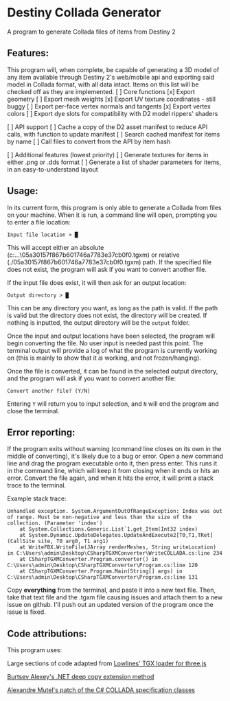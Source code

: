 # Destiny Collada Generator
 A program to generate Collada files of items from Destiny 2

## Features:
 This program will, when complete, be capable of generating a 3D model of any item available through Destiny 2's web/mobile api and exporting said model in Collada format, with all data intact. Items on this list will be checked off as they are implemented.
 [ ] Core functions
	[x] Export geometry
	[ ] Export mesh weights
	[x] Export UV texture coordinates - still buggy
	[ ] Export per-face vertex normals and tangents
	[x] Export vertex colors
	[ ] Export dye slots for compatibility with D2 model rippers' shaders

 [ ] API support
	[ ] Cache a copy of the D2 asset manifest to reduce API calls, with function to update manifest
	[ ] Search cached manifest for items by name
	[ ] Call files to convert from the API by item hash

 [ ] Additional features (lowest priority)
	[ ] Generate textures for items in either .png or .dds format
	[ ] Generate a list of shader parameters for items, in an easy-to-understand layout


## Usage:
 In its current form, this program is only able to generate a Collada from files on your machine. When it is run, a command line will open, prompting you to enter a file location:
```
Input file location > █
```
 This will accept either an absolute (c:\...\05a30157f867b601746a7783e37cb0f0.tgxm) or relative (./05a30157f867b601746a7783e37cb0f0.tgxm) path. If the specified file does not exist, the program will ask if you want to convert another file. 
 
 If the input file does exist, it will then ask for an output location:
```
Output directory > █
```
 This can be any directory you want, as long as the path is valid. If the path is valid but the directory does not exist, the directory will be created. If nothing is inputted, the output directory will be the `output` folder.

 Once the input and output locations have been selected, the program will begin converting the file. No user input is needed past this point. The terminal output will provide a log of what the program is currently working on (this is mainly to show that it *is* working, and not frozen/hanging). 

 Once the file is converted, it can be found in the selected output directory, and the program will ask if you want to convert another file:
```
Convert another file? (Y/N)
```
 Entering `Y` will return you to input selection, and `N` will end the program and close the terminal.

 ## Error reporting: 
 If the program exits without warning (command line closes on its own in the middle of converting), it's likely due to a bug or error. Open a new command line and drag the program executable onto it, then press enter. This runs it in the command line, which will keep it from closing when it ends or hits an error. Convert the file again, and when it hits the error, it will print a stack trace to the terminal. 

 Example stack trace: 
```
Unhandled exception. System.ArgumentOutOfRangeException: Index was out of range. Must be non-negative and less than the size of the collection. (Parameter 'index')
	at System.Collections.Generic.List`1.get_Item(Int32 index)
	at System.Dynamic.UpdateDelegates.UpdateAndExecute2[T0,T1,TRet](CallSite site, T0 arg0, T1 arg1)
	at WriteFBX.WriteFile(JArray renderMeshes, String writeLocation) in C:\Users\admin\Desktop\CSharpTGXMConverter\WriteCOLLADA.cs:line 234
	at CSharpTGXMConverter.Program.converter() in C:\Users\admin\Desktop\CSharpTGXMConverter\Program.cs:line 120
	at CSharpTGXMConverter.Program.Main(String[] args) in C:\Users\admin\Desktop\CSharpTGXMConverter\Program.cs:line 131
```

 Copy **everything** from the terminal, and paste it into a new text file. Then, take that text file and the .tgxm file causing issues and attach them to a new issue on github. I'll push out an updated version of the program once the issue is fixed.
 
 ## Code attributions:
 This program uses:

 Large sections of code adapted from [Lowlines' TGX loader for three.js](https://github.com/lowlines/destiny-tgx-loader)

 [Burtsev Alexey's .NET deep copy extension method](https://github.com/Burtsev-Alexey/net-object-deep-copy)

 [Alexandre Mutel's patch of the C# COLLADA specification classes](https://xoofx.com/blog/2010/08/24/import-and-export-3d-collada-files-with/)